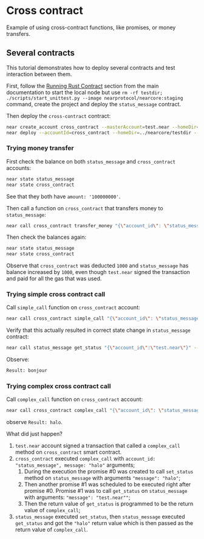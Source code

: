 # Cross contract

Example of using cross-contract functions, like promises, or money transfers.

## Several contracts
This tutorial demonstrates how to deploy several contracts and test interaction between them.

First, follow the [Running Rust Contract](https://github.com/nearprotocol/near-bindgen#running-rust-contract) section
from the main documentation to start the local node but use `rm -rf testdir; ./scripts/start_unittest.py --image nearprotocol/nearcore:staging` command, create the project and deploy the `status_message` contract.

Then deploy the `cross-contract` contract:
```bash
near create_account cross_contract --masterAccount=test.near --homeDir=../nearcore/testdir
near deploy --accountId=cross_contract --homeDir=../nearcore/testdir --wasmFile=../examples/cross-contract/res/cross_contract.wasm
```

### Trying money transfer

First check the balance on both `status_message` and `cross_contract` accounts:

```bash
near state status_message
near state cross_contract
```

See that they both have `amount: '100000000'`.

Then call a function on `cross_contract` that transfers money to `status_message`:

```bash
near call cross_contract transfer_money "{\"account_id\": \"status_message\", \"amount\":1000}" --accountId=test.near --homeDir=../nearcore/testdir
```

Then check the balances again:

```bash
near state status_message
near state cross_contract
```

Observe that `cross_contract` was deducted `1000` and `status_message` has balance increased by `1000`, even though
`test.near` signed the transaction and paid for all the gas that was used.

### Trying simple cross contract call

Call `simple_call` function on `cross_contract` account:

```bash
near call cross_contract simple_call "{\"account_id\": \"status_message\", \"message\":\"bonjour\"}" --accountId=test.near --homeDir=../nearcore/testdir
```

Verify that this actually resulted in correct state change in `status_message` contract:

```bash
near call status_message get_status "{\"account_id\":\"test.near\"}" --accountId=test.near --homeDir=../nearcore/testdir
```
Observe:
```bash
Result: bonjour
```

### Trying complex cross contract call

Call `complex_call` function on `cross_contract` account:

```bash
near call cross_contract complex_call "{\"account_id\": \"status_message\", \"message\":\"halo\"}" --accountId=test.near --homeDir=../nearcore/testdir
```

observe `Result: halo`.

What did just happen?

1. `test.near` account signed a transaction that called a `complex_call` method on `cross_contract` smart contract.
2. `cross_contract` executed `complex_call` with `account_id: "status_message", message: "halo"` arguments;
    1. During the execution the promise #0 was created to call `set_status` method on `status_message` with arguments `"message": "halo"`;
    2. Then another promise #1 was scheduled to be executed right after promise #0. Promise #1 was to call `get_status` on `status_message` with arguments: `"message": "test.near""`;
    3. Then the return value of `get_status` is programmed to be the return value of `complex_call`;
3. `status_message` executed `set_status`, then `status_message` executed `get_status` and got the `"halo"` return value
which is then passed as the return value of `complex_call`.

